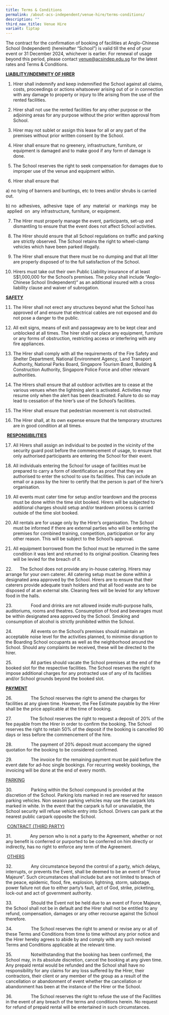 ```yaml
---
title: Terms & Conditions
permalink: /about-acs-independent/venue-hire/terms-conditions/
description: ""
third_nav_title: Venue Hire
variant: tiptap
---
```

<p>The contract for the confirmation of booking of facilities at Anglo-Chinese
School (Independent) (hereinafter “School”) is valid till the end of your
event or 31 December 2024, whichever is earlier. For renewal of usage beyond
this period, please contact <a href="mailto:venue@acsindep.edu.sg" rel="noopener noreferrer nofollow" target="_blank">venue@acsindep.edu.sg</a> for the latest
rates and Terms &amp; Conditions.</p>
<p><strong><u>LIABILITY/INDEMNITY OF HIRER</u></strong>
</p>
<ol data-tight="true" class="tight">
<li>
<p>Hirer shall indemnify and keep indemnified the School against all claims,
costs, proceedings or actions whatsoever arising out of or in connection
with any damage to property or injury to life arising from the use of the
rented facilities.&nbsp;</p>
</li>
</ol>
<ol start="2" data-tight="true" class="tight">
<li>
<p>Hirer shall not use the rented facilities for any other purpose or the
adjoining areas for any purpose without the prior written approval from
School.&nbsp;</p>
</li>
</ol>
<ol start="3" data-tight="true" class="tight">
<li>
<p>Hirer may not sublet or assign this lease for all or any part of the premises
without prior written consent by the School.&nbsp;</p>
</li>
</ol>
<ol start="4" data-tight="true" class="tight">
<li>
<p>Hirer shall ensure that no greenery, infrastructure, furniture, or equipment
is damaged and to make good if any form of damage is done.&nbsp;</p>
</li>
</ol>
<ol start="5" data-tight="true" class="tight">
<li>
<p>The School reserves the right to seek compensation for damages due to
improper use of the venue and equipment within.</p>
<p></p>
</li>
<li>
<p>Hirer shall ensure that&nbsp;</p>
</li>
</ol>
<p>a)&nbsp;no tying of banners and buntings, etc to trees and/or shrubs is
carried out.</p>
<p>b) no &nbsp;adhesives, &nbsp;adhesive &nbsp;tape &nbsp;of &nbsp;any &nbsp;material
&nbsp;or &nbsp;markings &nbsp;may &nbsp;be &nbsp;applied &nbsp;on &nbsp;any
infrastructure, furniture, or equipment.&nbsp;</p>
<ol start="7" data-tight="true" class="tight">
<li>
<p>The Hirer must properly manage the event, participants, set-up and dismantling
to ensure that the event does not affect School activities.&nbsp;</p>
</li>
</ol>
<ol start="8" data-tight="true" class="tight">
<li>
<p>The Hirer should ensure that all School regulations on traffic and parking
are strictly observed. The School retains the right to wheel-clamp vehicles
which have been parked illegally.&nbsp;</p>
</li>
</ol>
<ol start="9" data-tight="true" class="tight">
<li>
<p>The Hirer shall ensure that there must be no dumping and that all litter
are properly disposed of to the full satisfaction of the School.&nbsp;</p>
</li>
</ol>
<ol start="10" data-tight="true" class="tight">
<li>
<p>Hirers must take out their own Public Liability insurance of at least
S$1,000,000 for the School’s premises. The policy shall include “Anglo-Chinese
School (Independent)” as an additional insured with a cross liability clause
and waiver of subrogation.&nbsp;</p>
</li>
</ol>
<p><strong><u>SAFETY</u>&nbsp;</strong>
</p>
<ol start="11" data-tight="true" class="tight">
<li>
<p>The Hirer shall not erect any structures beyond what the School has approved
of and ensure that electrical cables are not exposed and do not pose a
danger to the public.&nbsp;</p>
</li>
</ol>
<ol start="12" data-tight="true" class="tight">
<li>
<p>All exit signs, means of exit and passageway are to be kept clear and
unblocked at all times. The hirer shall not place any equipment, furniture
or any forms of obstruction, restricting access or interfering with any
fire appliances.&nbsp;</p>
</li>
</ol>
<ol start="13" data-tight="true" class="tight">
<li>
<p>The Hirer shall comply with all the requirements of the Fire Safety and
Shelter Department, National Environment Agency, Land Transport Authority,
National Parks Board, Singapore Tourism Board, Building &amp; Construction
Authority, Singapore Police Force and other relevant authorities.&nbsp;</p>
</li>
</ol>
<ol start="14" data-tight="true" class="tight">
<li>
<p>The Hirers shall ensure that all outdoor activities are to cease at the
various venues when the lightning alert is activated. Activities may resume
only when the alert has been deactivated. Failure to do so may lead to
cessation of the hirer’s use of the School’s facilities.&nbsp;</p>
</li>
<li>
<p>The Hirer shall ensure that pedestrian movement is not obstructed.&nbsp;</p>
</li>
</ol>
<ol start="16" data-tight="true" class="tight">
<li>
<p>The Hirer shall, at its own expense ensure that the temporary structures
are in good condition at all times.</p>
</li>
</ol>
<p>&nbsp;<strong><u>RESPONSIBILITIES</u>&nbsp;</strong>
</p>
<ol start="17" data-tight="true" class="tight">
<li>
<p>All Hirers shall assign an individual to be posted in the vicinity of
the security guard post before the commencement of usage, to ensure that
only authorised participants are entering the School for their event.&nbsp;</p>
</li>
</ol>
<ol start="18" data-tight="true" class="tight">
<li>
<p>All individuals entering the School for usage of facilities must be prepared
to carry a form of identification as proof that they are authorised to
enter the school to use its facilities. This can include an email or a
pass by the hirer to certify that the person is part of the hirer’s organisation.&nbsp;</p>
</li>
</ol>
<ol start="19" data-tight="true" class="tight">
<li>
<p>All events must cater time for setup and/or teardown and the process must
be done within the time slot booked. Hirers will be subjected to additional
charges should setup and/or teardown process is carried outside of the
time slot booked.&nbsp;</p>
</li>
<li>
<p>All rentals are for usage only by the Hirer’s organisation. The School
must be informed if there are external parties who will be entering the
premises for combined training, competition, participation or for any other
reason. This will be subject to the School’s approval.&nbsp;</p>
</li>
<li>
<p>All equipment borrowed from the School must be returned in the same condition
it was lent and returned to its original position. Cleaning fees will be
levied for the breach of it.&nbsp;</p>
</li>
</ol>
<p>22.&nbsp;&nbsp;&nbsp;&nbsp;&nbsp; The School does not provide any in-house
catering. Hirers may arrange for your own caterer. All catering setup must
be done within a designated area approved by the School. Hirers are to
ensure that their caterers provide adequate trash holders and that all
food waste are to be disposed of at an external site. Cleaning fees will
be levied for any leftover food in the halls.&nbsp;</p>
<p>23.&nbsp;&nbsp;&nbsp;&nbsp;&nbsp;&nbsp;&nbsp;&nbsp;&nbsp;&nbsp;&nbsp;&nbsp;&nbsp;&nbsp;
Food and drinks are not allowed inside multi-purpose halls, auditoriums,
rooms and theatres. Consumption of food and beverages must be within designated
area approved by the School. Smoking and consumption of alcohol is strictly
prohibited within the School.&nbsp;</p>
<p>24.&nbsp;&nbsp;&nbsp;&nbsp;&nbsp;&nbsp;&nbsp;&nbsp;&nbsp;&nbsp;&nbsp;&nbsp;&nbsp;&nbsp;
All events on the School’s premises should maintain an acceptable noise
level for the activities planned, to minimise disruption to the Boarding
School occupants as well as the neighborhood around the School. Should
any complaints be received, these will be directed to the hirer.&nbsp;</p>
<p>25.&nbsp;&nbsp;&nbsp;&nbsp;&nbsp;&nbsp;&nbsp;&nbsp;&nbsp;&nbsp;&nbsp;&nbsp;&nbsp;&nbsp;
All parties should vacate the School premises at the end of the booked
slot for the respective facilities. The School reserves the right to impose
additional charges for any protracted use of any of its facilities and/or
School grounds beyond the booked slot.</p>
<p><strong><u>PAYMENT</u>&nbsp;</strong>
</p>
<p>26.&nbsp;&nbsp;&nbsp;&nbsp;&nbsp;&nbsp;&nbsp;&nbsp;&nbsp;&nbsp;&nbsp;&nbsp;&nbsp;&nbsp;
The School reserves the right to amend the charges for facilities at any
given time. However, the Fee Estimate payable by the Hirer shall be the
price applicable at the time of booking.&nbsp;</p>
<p>27.&nbsp;&nbsp;&nbsp;&nbsp;&nbsp;&nbsp;&nbsp;&nbsp;&nbsp;&nbsp;&nbsp;&nbsp;&nbsp;&nbsp;
The School reserves the right to request a deposit of 20% of the fee payable
from the Hirer in order to confirm the booking. The School reserves the
right to retain 50% of the deposit if the booking is cancelled 90 days
or less before the commencement of the hire.&nbsp;</p>
<p>28.&nbsp;&nbsp;&nbsp;&nbsp;&nbsp;&nbsp;&nbsp;&nbsp;&nbsp;&nbsp;&nbsp;&nbsp;&nbsp;&nbsp;
The payment of 20% deposit must accompany the signed quotation for the
booking to be considered confirmed.&nbsp;</p>
<p>29.&nbsp;&nbsp;&nbsp;&nbsp;&nbsp;&nbsp;&nbsp;&nbsp;&nbsp;&nbsp;&nbsp;&nbsp;&nbsp;&nbsp;
The invoice for the remaining payment must be paid before the event date
for ad-hoc single bookings. For recurring weekly bookings, the invoicing
will be done at the end of every month.</p>
<p><u>PARKING</u><strong>&nbsp;</strong>
</p>
<p>30.&nbsp;&nbsp;&nbsp;&nbsp;&nbsp;&nbsp;&nbsp;&nbsp;&nbsp;&nbsp;&nbsp;&nbsp;&nbsp;&nbsp;
Parking within the School compound is provided at the discretion of the
School. Parking lots marked in red are reserved for season parking vehicles.
Non season parking vehicles may use the carpark lots marked in white. In
the event that the carpark is full or unavailable, the School security
will refuse vehicle entry into School. Drivers can park at the nearest
public carpark opposite the School.</p>
<p>&nbsp;<u>CONTRACT (THIRD PARTY)</u><strong>&nbsp;</strong>
</p>
<p>31.&nbsp;&nbsp;&nbsp;&nbsp;&nbsp;&nbsp;&nbsp;&nbsp;&nbsp;&nbsp;&nbsp;&nbsp;&nbsp;&nbsp;
Any person who is not a party to the Agreement, whether or not any benefit
is conferred or purported to be conferred on him directly or indirectly,
has no right to enforce any term of the Agreement.</p>
<p>&nbsp;<u>OTHERS</u><strong>&nbsp;</strong>
</p>
<p>32.&nbsp;&nbsp;&nbsp;&nbsp;&nbsp;&nbsp;&nbsp;&nbsp;&nbsp;&nbsp;&nbsp;&nbsp;&nbsp;&nbsp;
Any circumstance beyond the control of a party, which delays, interrupts,
or prevents the Event, shall be deemed to be an event of “Force Majeure”.
Such circumstances shall include but are not limited to breach of the peace,
epidemic, flood, fire, explosion, lightning, storm, sabotage, power failure
not due to either party’s fault, act of God, strike, picketing, lock-out
and act of government authority.&nbsp;</p>
<p>33.&nbsp;&nbsp;&nbsp;&nbsp;&nbsp;&nbsp;&nbsp;&nbsp;&nbsp;&nbsp;&nbsp;&nbsp;&nbsp;&nbsp;
Should the Event not be held due to an event of Force Majeure, the School
shall not be in default and the Hirer shall not be entitled to any refund,
compensation, damages or any other recourse against the School therefore.&nbsp;</p>
<p>34.&nbsp;&nbsp;&nbsp;&nbsp;&nbsp;&nbsp;&nbsp;&nbsp;&nbsp;&nbsp;&nbsp;&nbsp;&nbsp;&nbsp;
The School reserves the right to amend or revise any or all of these Terms
and Conditions from time to time without any prior notice and the Hirer
hereby agrees to abide by and comply with any such revised Terms and Conditions
applicable at the relevant time.&nbsp;</p>
<p>35.&nbsp;&nbsp;&nbsp;&nbsp;&nbsp;&nbsp;&nbsp;&nbsp;&nbsp;&nbsp;&nbsp;&nbsp;&nbsp;&nbsp;
Notwithstanding that the booking has been confirmed, the School may, in
its absolute discretion, cancel the booking at any given time. Any prepaid
rental would be refunded and the School shall have no responsibility for
any claims for any loss suffered by the Hirer, their contractors, their
client or any member of the group as a result of the cancellation or abandonment
of event whether the cancellation or abandonment has been at the instance
of the Hirer or the School.&nbsp;</p>
<p>36.&nbsp;&nbsp;&nbsp;&nbsp;&nbsp;&nbsp;&nbsp;&nbsp;&nbsp;&nbsp;&nbsp;&nbsp;&nbsp;&nbsp;
The School reserves the right to refuse the use of the Facilities in the
event of any breach of the terms and conditions herein. No request for
refund of prepaid rental will be entertained in such circumstances.</p>
<p>&nbsp;</p>
